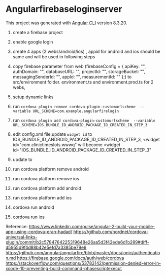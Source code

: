 # Angularfirebaseloginserver

This project was generated with [Angular CLI](https://github.com/angular/angular-cli) version 8.3.20.

1) create a firebase project
2) enable google login
3) create 4 apps (2 webs/android/ios) , appid for android and ios should be same and will be used in following steps
4) copy firebase parameter from web (firebaseConfig = {
    apiKey: "",
    authDomain: "",
    databaseURL: "",
    projectId: "",
    storageBucket: "",
    messagingSenderId: "",
    appId: "",
    measurementId: ""
  };) to src/environment folder. environment.ts and environment.prod.ts for 2 webs,
5) setup dynamic links 
6) run `cordova plugin remove cordova-plugin-customurlscheme  --variable URL_SCHEME=com.example.angularfirelogin`
7) run `cordova plugin add cordova-plugin-customurlscheme  --variable URL_SCHEME=IOS_BUNDLE_ID_ANDROID_PACKAGE_ID_CREATED_IN_STEP_3`
8) edit config.xml file,update `widget id` to IOS_BUNDLE_ID_ANDROID_PACKAGE_ID_CREATED_IN_STEP_3, 
<widget id="com.clinictimeslots.wwwq" will become <widget id="IOS_BUNDLE_ID_ANDROID_PACKAGE_ID_CREATED_IN_STEP_3"
9) update <universal-links>
      <host name="angularfirelogin.page.link" scheme="https" />
      <host name="angularfirelogin-94117.firebaseapp.com" scheme="https">
        <path url="/__/auth/callback"/>
      </host>
    </universal-links>
    to 
    <universal-links>
      <host name="DYNAMIC_LINKS_DOMAIN_CREATED_IN_STEP_5" scheme="https" />
      <host name="authDomain_CREATED_IN_STEP_4_FIREBASE_PARAMETERS" scheme="https">
        <path url="/__/auth/callback"/>
      </host>
    </universal-links>
    
10) run cordova platform remove android
11) run cordova platform remove ios
12) run cordova platform add android
13) run cordova platform add ios
14) cordova run android
15) cordova run ios

Reference:
https://www.linkedin.com/pulse/angular-2-build-your-mobile-app-using-cordova-eran-hadad/
https://github.com/nordnet/cordova-universal-links-plugin/commit/b2c5784764225319648e26aa5d3f42ede6d1b289#diff-d5955d9f4d88b42e5efd7a3385be79e9
https://github.com/angular/angularfire/blob/master/docs/ionic/authentication.md
https://firebase.google.com/docs/auth/web/cordova
https://stackoverflow.com/questions/53783142/permission-denied-error-in-xcode-10-preventing-build-command-phasescriptexecut

